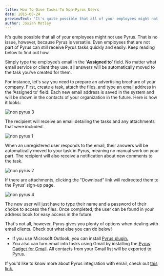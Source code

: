 ```yaml
---
title: How To Give Tasks To Non-Pyrus Users
date: 2015-08-24
previewText: "It's quite possible that all of your employees might not use Pyrus. That is no issue, however, because Pyrus is versatile. Even employees that are not part of Pyrus can still receive Pyrus tasks quickly and easily. Keep reading below to find out how."
author: Josiah Motley
---
```

It's quite possible that all of your employees might not use Pyrus. That is no issue, however, because Pyrus is versatile. Even employees that are not part of Pyrus can still receive Pyrus tasks quickly and easily. Keep reading below to find out how.

Simply type the employee’s email in the ‘**Assigned to**’ field. No matter what email service or client they use, all answers will be automatically moved to the task you’ve created for them.

For instance, let's say you need to prepare an advertising brochure of your company. First, create a task, attach the files, and type an email address in the ‘Assigned to’ field. Each new email address is saved in the system and will be shown in the contacts of your organization in the future. Here is how it looks:

![non pyrus 3](non-pyrus-3.webp)

The recipient will receive an email detailing the tasks and any attachments that were included.

![non pyrus 1](non-pyrus-1.webp)

When an unregistered user responds to the email, their answers will be automatically moved to your task in Pyrus, meaning no manual work on your part. The recipient will also receive a notification about new comments to the task.

![non pyrus 2](non-pyrus-2.webp)

If there are attachments, clicking the "Download" link will redirected them to the Pyrus’ sign-up page. 

![non pyrus 4](non-pyrus-4.webp)

The new user will just have to type their name and a password of their choice to access the files. Once completed, the user can be found in your address book for easy access in the future.

That's not all, however. Pyrus gives you plenty of options when dealing with email clients. Check out what else you can do below!

- If you use Microsoft Outlook, you can install [Pyrus plugin.](https://store.office.com/pyrus-for-outlook-WA104378185.aspx?assetid=WA104378185)
- You also can turn email into tasks using Gmail by installing the [Pyrus Gadget for Gmail](https://www.google.com/enterprise/marketplace/viewListing?productListingId=13220+16919455515786575687&pli=1). All contacts from your Gmail list will be exported to Pyrus.

If you'd like to know more about Pyrus integration with email, check out [this link.](https://pyrus.com/en/integration/)
